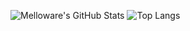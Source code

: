 ![Melloware's GitHub Stats](https://github-readme-stats.vercel.app/api?username=melloware&show_icons=true&theme=gruvbox_light)
![Top Langs](https://github-readme-stats.vercel.app/api/top-langs/?username=melloware&theme=gruvbox_light)


<!--
**melloware/melloware** is a ✨ _special_ ✨ repository because its `README.md` (this file) appears on your GitHub profile.

Here are some ideas to get you started:

- 🔭 I’m currently working on ...
- 🌱 I’m currently learning ...
- 👯 I’m looking to collaborate on ...
- 🤔 I’m looking for help with ...
- 💬 Ask me about ...
- 📫 How to reach me: ...
- 😄 Pronouns: ...
- ⚡ Fun fact: ...
-->
